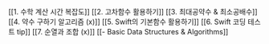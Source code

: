[[1.  수학 계산 시간 복잡도]]
[[2. 고차함수 활용하기]]
[[3. 최대공약수 & 최소공배수]]
[[4. 약수 구하기 알고리즘 (x)]]
[[5. Swift의 기본함수 활용하기]]
[[6. Swift 코딩 테스트 tip]]
[[7. 순열과 조합 (x)]]
[[- Basic Data Structures & Algorithms]]